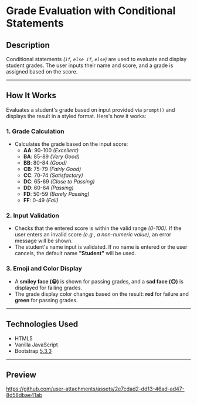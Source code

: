 # Grade Evaluation with Conditional Statements

## Description

Conditional statements _(`if`, `else if`, `else`)_ are used to evaluate and display student grades. The user inputs their name and score, and a grade is assigned based on the score.

---

## How It Works

Evaluates a student's grade based on input provided via `prompt()` and displays the result in a styled format. Here's how it works:

### 1. **Grade Calculation**

- Calculates the grade based on the input score:
  - **AA**: 90-100 _(Excellent)_
  - **BA**: 85-89 _(Very Good)_
  - **BB**: 80-84 _(Good)_
  - **CB**: 75-79 _(Fairly Good)_
  - **CC**: 70-74 _(Satisfactory)_
  - **DC**: 65-69 _(Close to Passing)_
  - **DD**: 60-64 _(Passing)_
  - **FD**: 50-59 _(Barely Passing)_
  - **FF**: 0-49 _(Fail)_

### 2. **Input Validation**

- Checks that the entered score is within the valid range _(0-100)_. If the user enters an invalid score _(e.g., a non-numeric value)_, an error message will be shown.
- The student's name input is validated. If no name is entered or the user cancels, the default name **"Student"** will be used.

### 3. **Emoji and Color Display**

- A **smiley face (😀)** is shown for passing grades, and a **sad face (☹️)** is displayed for failing grades.
- The grade display color changes based on the result: **red** for failure and **green** for passing grades.

---

## Technologies Used

- HTML5
- Vanilla JavaScript
- Bootstrap [5.3.3](https://getbootstrap.com/docs/5.3/getting-started/introduction/)

---
 
## Preview

https://github.com/user-attachments/assets/2e7cdad2-dd13-46ad-ad47-8d58dbae41ab
